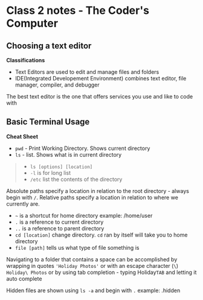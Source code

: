 
# Class 2 notes - The Coder's Computer

## Choosing a text editor

**Classifications**

- Text Editors are used to edit and manage files and folders
- IDE(Integrated Developement Environment) combines text editor, file manager, compiler, and debugger

The best text editor is the one that offers services you use and like to code with


## Basic Terminal Usage

**Cheat Sheet**

- `pwd` - Print Working Directory. Shows current directory
- `ls` - list. Shows what is in current directory
>- `ls [options] [location]`
>- `-l` is for long list
>- `/etc` list the contents of the directory

Absolute paths specify a location in relation to the root directory - always begin with `/`.
Relative paths specify a location in relation to where we currently are.

- `~` is a shortcut for home directory example: /home/user
- `.` is a reference to current directory
- `..` is a reference to parent directory
- `cd [location]` change directory. `cd` ran by itself will take you to home directory
- `file [path]` tells us what type of file something is

Navigating to a folder that contains a space can be accomplished by wrapping in quotes `'Holiday Photos'` or with an escape character (`\`) `Holiday\ Photos` or by using tab completion - typing Holiday`TAB` and letting it auto complete

Hidden files are shown using `ls -a` and begin with `.` example: .hidden

